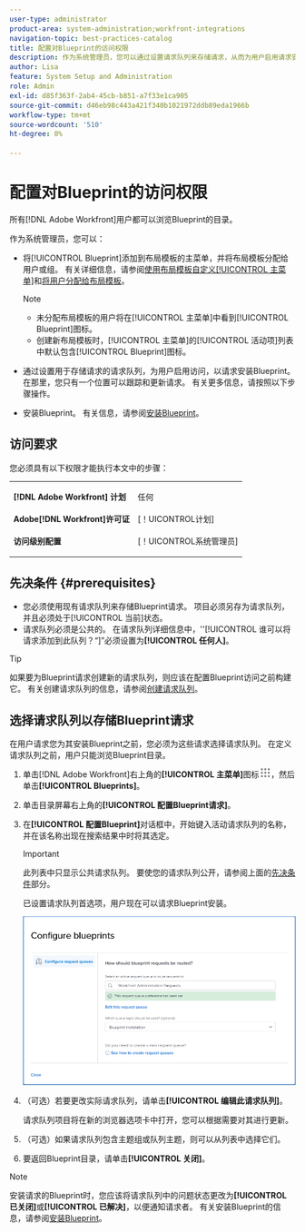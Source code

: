 ```yaml
---
user-type: administrator
product-area: system-administration;workfront-integrations
navigation-topic: best-practices-catalog
title: 配置对Blueprint的访问权限
description: 作为系统管理员，您可以通过设置请求队列来存储请求，从而为用户启用请求安装Blueprint的访问权限。 在那里，您只有一个位置可以跟踪和更新请求。
author: Lisa
feature: System Setup and Administration
role: Admin
exl-id: d85f363f-2ab4-45cb-b851-a7f33e1ca905
source-git-commit: d46eb98c443a421f340b1021972ddb89eda1966b
workflow-type: tm+mt
source-wordcount: '510'
ht-degree: 0%

---
```


# 配置对Blueprint的访问权限

所有[!DNL Adobe Workfront]用户都可以浏览Blueprint的目录。

作为系统管理员，您可以：

* 将[!UICONTROL Blueprint]添加到布局模板的主菜单，并将布局模板分配给用户或组。 有关详细信息，请参阅[使用布局模板自定义[!UICONTROL 主菜单]](/help/quicksilver/administration-and-setup/customize-workfront/use-layout-templates/customize-main-menu.md)和[将用户分配给布局模板](/help/quicksilver/administration-and-setup/customize-workfront/use-layout-templates/assign-users-to-layout-template.md)。

  >[!NOTE]
  >
  >* 未分配布局模板的用户将在[!UICONTROL 主菜单]中看到[!UICONTROL Blueprint]图标。
  >* 创建新布局模板时，[!UICONTROL 主菜单]的[!UICONTROL 活动项]列表中默认包含[!UICONTROL Blueprint]图标。


* 通过设置用于存储请求的请求队列，为用户启用访问，以请求安装Blueprint。 在那里，您只有一个位置可以跟踪和更新请求。 有关更多信息，请按照以下步骤操作。
* 安装Blueprint。 有关信息，请参阅[安装Blueprint](../../administration-and-setup/blueprints/blueprints-install.md)。

## 访问要求

您必须具有以下权限才能执行本文中的步骤：

<table style="table-layout:auto"> 
 <col> 
 <col> 
 <tbody> 
  <tr> 
   <td role="rowheader"><strong>[!DNL Adobe Workfront] 计划</strong></td> 
   <td> <p> 任何</p> </td> 
  </tr> 
  <tr> 
   <td role="rowheader"><strong>Adobe[!DNL Workfront]许可证</strong></td> 
   <td>[！UICONTROL计划]</td> 
  </tr> 
  <tr> 
   <td role="rowheader"><strong>访问级别配置</strong></td> 
   <td> <p>[！UICONTROL系统管理员]</p> </td> 
  </tr> 
 </tbody> 
</table>

## 先决条件 {#prerequisites}

* 您必须使用现有请求队列来存储Blueprint请求。 项目必须另存为请求队列，并且必须处于[!UICONTROL 当前]状态。
* 请求队列必须是公共的。 在请求队列详细信息中，&#39;&#39;[!UICONTROL 谁可以将请求添加到此队列？“]”必须设置为&#x200B;**[!UICONTROL 任何人]**。

>[!TIP]
>
>如果要为Blueprint请求创建新的请求队列，则应该在配置Blueprint访问之前构建它。 有关创建请求队列的信息，请参阅[创建请求队列](../../manage-work/requests/create-and-manage-request-queues/create-request-queue.md)。

## 选择请求队列以存储Blueprint请求

在用户请求您为其安装Blueprint之前，您必须为这些请求选择请求队列。 在定义请求队列之前，用户只能浏览Blueprint目录。

1. 单击[!DNL Adobe Workfront]右上角的&#x200B;**[!UICONTROL 主菜单]**&#x200B;图标![](assets/main-menu-icon.png)，然后单击&#x200B;**[!UICONTROL Blueprints]**。
1. 单击目录屏幕右上角的&#x200B;**[!UICONTROL 配置Blueprint请求]**。

   <!--
   <li value="3" data-mc-conditions="QuicksilverOrClassic.Draft mode"> <p>In the <strong>Configure blueprints</strong> dialog, ensure that the <strong>Configure request queues</strong> tab is selected.</p> </li>
   -->

1. 在&#x200B;**[!UICONTROL 配置Blueprint]**&#x200B;对话框中，开始键入活动请求队列的名称，并在该名称出现在搜索结果中时将其选定。

   >[!IMPORTANT]
   >
   >此列表中只显示公共请求队列。 要使您的请求队列公开，请参阅上面的[先决条件](#prerequisites)部分。

   已设置请求队列首选项，用户现在可以请求Blueprint安装。

   ![配置请求队列](assets/Blueprints_access_setup_request_queue.png)

1. （可选）若要更改实际请求队列，请单击&#x200B;**[!UICONTROL 编辑此请求队列]**。

   请求队列项目将在新的浏览器选项卡中打开，您可以根据需要对其进行更新。

1. （可选）如果请求队列包含主题组或队列主题，则可以从列表中选择它们。
1. 要返回Blueprint目录，请单击&#x200B;**[!UICONTROL 关闭]**。

>[!NOTE]
>
>安装请求的Blueprint时，您应该将请求队列中的问题状态更改为&#x200B;**[!UICONTROL 已关闭]**&#x200B;或&#x200B;**[!UICONTROL 已解决]**，以便通知请求者。 有关安装Blueprint的信息，请参阅[安装Blueprint](../../administration-and-setup/blueprints/blueprints-install.md)。
